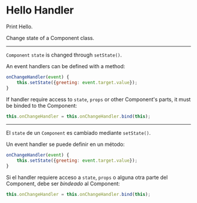 # Hello Handler

Print Hello.

Change state of a Component class.

---

`Component` `state` is changed through `setState()`.

An event handlers can be defined with a method:

```javascript
onChangeHandler(event) {
	this.setState({greeting: event.target.value});
}
```

If handler require access to `state`, `props` or other Component's parts,
it must be binded to the Component:

```javascript
this.onChangeHandler = this.onChangeHandler.bind(this);
```

---

El `state` de un `Component` es cambiado mediante `setState()`.

Un event handler se puede definir en un método:

```javascript
onChangeHandler(event) {
	this.setState({greeting: event.target.value});
}
```

Si el handler requiere acceso a `state`, `props` o alguna otra parte del Component,
debe ser _bindeado_ al Component:

```javascript
this.onChangeHandler = this.onChangeHandler.bind(this);
```

